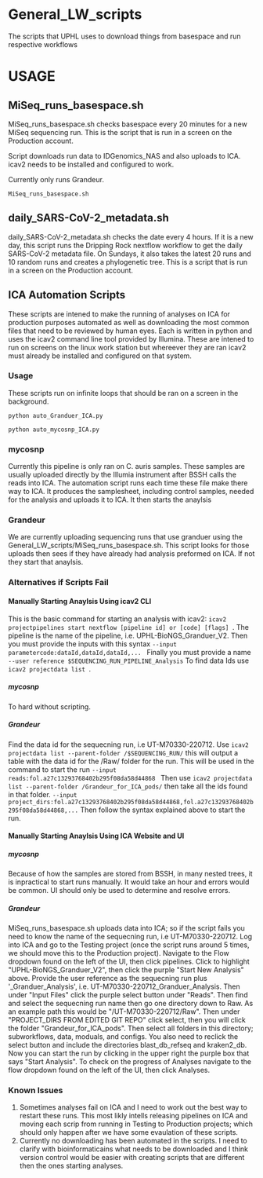 # General_LW_scripts
The scripts that UPHL uses to download things from basespace and run respective workflows

# USAGE


## MiSeq_runs_basespace.sh

MiSeq_runs_basespace.sh checks basespace every 20 minutes for a new MiSeq sequencing run. This is the script that is run in a screen on the Production account.

Script downloads run data to IDGenomics_NAS and also uploads to ICA. icav2 needs to be installed and configured to work. 

Currently only runs Grandeur.

```
MiSeq_runs_basespace.sh
```

## daily_SARS-CoV-2_metadata.sh

daily_SARS-CoV-2_metadata.sh checks the date every 4 hours. If it is a new day, this script runs the Dripping Rock nextflow workflow to get the daily SARS-CoV-2 metadata file. On Sundays, it also takes the latest 20 runs and 10 random runs and creates a phylogenetic tree. This is a script that is run in a screen on the Production account.

## ICA Automation Scripts
These scripts are intened to make the running of analyses on ICA for production purposes automated as well as downloading the most common files that need to be reviewed by human eyes. Each is written in python and uses the icav2 command line tool provided by Illumina. These are intened to run on screens on the linux work station but whereever they are ran icav2 must already be installed and configured on that system.

### Usage
These scripts run on infinite loops that should be ran on a screen in the background.
```
python auto_Granduer_ICA.py
```
```
python auto_mycosnp_ICA.py
```

### mycosnp
Currently this pipeline is only ran on C. auris samples. These samples are usually uploaded directly by the Illumia instrument after BSSH calls the reads into ICA.
The automation script runs each time these file make there way to ICA. It produces the samplesheet, including control samples, needed for the analysis and uploads it to ICA. It then starts the anaylsis

### Grandeur
We are currently uploading sequencing runs that use granduer using the General_LW_scripts/MiSeq_runs_basespace.sh. This script looks for those uploads then sees if they have already had analysis preformed on ICA. If not they start that anaylsis.

### Alternatives if Scripts Fail

#### Manually Starting Anaylsis Using icav2 CLI
This is the basic command for starting an analysis with icav2: ```icav2 projectpipelines start nextflow [pipeline id] or [code] [flags] ```. The pipeline is the name of the pipeline, i.e. UPHL-BioNGS_Granduer_V2. Then you must provide the inputs with this syntax ```--input parametercode:dataId,dataId,dataId,... ``` Finally you must provide a name ```--user reference $SEQUENCING_RUN_PIPELINE_Analysis```
To find data Ids use ```icav2 projectdata list ```.
##### mycosnp
To hard without scripting.

##### Grandeur
Find the data id for the sequecning run, i.e UT-M70330-220712. Use ```icav2 projectdata list --parent-folder /$SEQUENCING_RUN/``` this will output a table with the data id for the /Raw/ folder for the run. This will be used in the command to start the run ```--input reads:fol.a27c13293768402b295f08da58d44868 ``` Then use ```icav2 projectdata list --parent-folder /Grandeur_for_ICA_pods/``` then take all the ids found in that folder. ```--input project_dirs:fol.a27c13293768402b295f08da58d44868,fol.a27c13293768402b295f08da58d44868,...``` Then follow the syntax explained above to start the run.
#### Manually Starting Anaylsis Using ICA Website and UI
##### mycosnp
Because of how the samples are stored from BSSH, in many nested trees, it is inpractical to start runs manually. It would take an hour and errors would be common. UI should only be used to determine and resolve errors.
##### Grandeur
MiSeq_runs_basespace.sh uploads data into ICA; so if the script fails you need to know the name of the sequecning run, i.e UT-M70330-220712. Log into ICA and go to the Testing project (once the script runs around 5 times, we should move this to the Production project). Navigate to the Flow dropdown found on the left of the UI, then click pipelines. Click to highlight "UPHL-BioNGS_Granduer_V2", then click the purple "Start New Analysis" above. Provide the user reference as the sequecning run plus '_Granduer_Analysis', i.e. UT-M70330-220712_Granduer_Analysis. Then under "Input Files" click the purple select button under "Reads". Then find and select the sequecning run name then go one directory down to Raw. As an example path this would be "/UT-M70330-220712/Raw". Then under "PROJECT_DIRS FROM EDITED GIT REPO" click select, then you will click the folder "Grandeur_for_ICA_pods". Then select all folders in this directory; subworkflows, data, moduals, and configs. You also need to reclick the select button and include the directories blast_db_refseq and kraken2_db. Now you can start the run by clicking in the upper right the purple box that says "Start Analysis". To check on the progress of Analyses navigate to the flow dropdown found on the left of the UI, then click Analyses.


### Known Issues
1. Sometimes analyses fail on ICA and I need to work out the best way to restart these runs. This most likly intells releasing pipelines on ICA and moving each scrip from running in Testing to Production projects; which should only happen after we have some evaulation of these scripts.
2. Currently no downloading has been automated in the scripts. I need to clarify with bioinformaticains what needs to be downloaded and I think version control would be easier with creating scripts that are different then the ones starting analyses.
